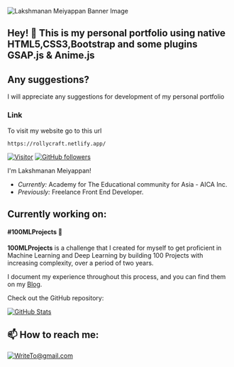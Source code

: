 ![Lakshmanan Meiyappan Banner Image](./banner.png)
<!-- <h2 align='center'>Hi! Im Rolly Cavan</h2>
<p align='center'><b>Artistic Developer</b></p> -->

<h2>Hey! 👋 This is my personal portfolio using native HTML5,CSS3,Bootstrap and some plugins GSAP.js & Anime.js</h2>


## Any suggestions?

 I will appreciate any suggestions for development of my personal portfolio

### Link

To visit my website go to this url

```
https://rollycraft.netlify.app/
```

[![Visitor](https://visitor-badge.laobi.icu/badge?page_id=laxmena.laxmena)](https://github.com/laxmena) [![GitHub followers](https://img.shields.io/github/followers/laxmena.svg?style=social&label=Follow)](https://github.com/laxmena?tab=followers)

I'm Lakshmanan Meiyappan! 
- <i>Currently:</i> Academy for The Educational community for Asia - AICA Inc. 
- <i>Previously:</i> Freelance Front End Developer.


<h2>Currently working on:</h2>
<h4>#100MLProjects 💯</h4>

__100MLProjects__ is a challenge that I created for myself to get proficient in Machine Learning and Deep Learning by building 100 Projects with increasing complexity, over a period of two years. 

I document my experience throughout this process, and you can find them on my [Blog](https://www.laxmena.com/category/100-ml-projects/).

Check out the GitHub repository:

<div>
  <p>
    <a href="https://github.com/cavanrlee/THESIS">
      <img src="https://github-readme-stats.vercel.app/api/pin/?username=rollycraft&repo=THESIS&show_owner=True" alt="GitHub Stats" />
    </a>
  </p>
</div>


<h2>📫 How to reach me:</h2>

<a href="mailto:cavanrlee2@gmail.com">![WriteTo@gmail.com](https://img.shields.io/badge/Gmail-D14836?style=for-the-badge&logo=gmail&logoColor=white)</a>
